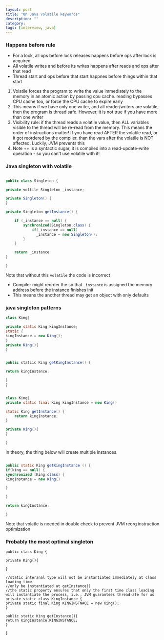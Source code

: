 ```yaml
---
layout: post
title: "On Java volatile keywords" 
description: ""
category: 
tags: [interview, java]
---
```


### Happens before rule
* For a lock, all ops before lock releases happens before ops after lock is acquired
* All volatile writes and before its writes happens after reads and ops after that read
* Thread start and ops before that start happnes before things within that start

1. Volatile forces the program to write the value immediately to the memory in an atomic action by passing cpu cache. reading bypasses CPU cache too, or force the CPU cache to expire early
2. This means if we have only one writer, and all reader/writers are volatile, then the program is thread safe. However, it is not true if you have more than one writer
3. Visibility rule: if the thread reads a volatile value, then ALL variables visible to the thread will be re-read from the memory. This means the order of instructions matter! If you have read AFTER the volatile read, or it got reordered by the compiler, than the vars after the volatile is NOT affected. Luckily, JVM prevents this
4. Note ++ is a syntactic sugar, it is compiled into a read-update-write operation - so you can't use volatile with it!

### Java singleton with volatile

```java

public class Singleton {

private voltile Singleton _instance;

private Singleton() {
}

private Singleton getInstance() {

	if (_instance == null) {
		synchronized(Singleton.class) {
			if(_instance == null)
			  _instance = new Singleton();
		}
	}

	return _instance
}

}
```

Note that without this `volatile` the code is incorrect
 * Compiler might reorder the so that `_instance` is assigned the memory address before the instance finishes init
 * This means the another thread may get an object with only defaults

### java singleton patterns

```java
class King{

private static King kingInstance;
static {
kingInstance = new King();
}
private King(){
}


public statiic King getKingInstance() {

return kingInstance;

}
}


```

```java

class King{
private static final King kingInstance = new King()

static King getInstance() {
	return kingInstance;
}

private King(){
}

}
```

In theory, the thing below will create multiple instances. 

```java

public static King getKingInstance () {
if(king == null) { 
synchronized (King.class) {
kingInstance = new King()

}

}

return kingInstance;

}

```

Note that volatle is needed in double check to prevent JVM reorg instruction optimization

### Probably the most optimal singleton

```
public class King {

private King(){

}

//static interanal type will not be instantiated immediately at class loading time
//only be instantiated at getInstance()
//the static property ensures that only the first time class loading will instantiate the process, i.e., JVM guarantees thread-afe for us
private static class KingInstance {
private static final King KINGINSTNACE = new King();
}

public static King getInstance(){
return KingInstance.KINGINSTANCE;
}

}

```
